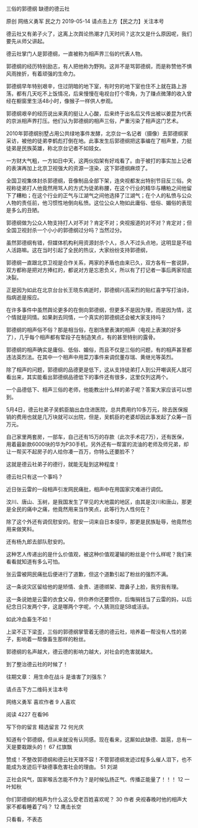 三俗的郭德纲 缺德的德云社

原创 网络义勇军  民之力  2019-05-14
请点击上方【民之力】关注本号

德云社又有弟子火了，这离上次舆论热潮才几天时间？这次又是什么原因呢，我们要先从师父讲起。

德云社掌门人是郭德纲，一直被称为相声界三俗的代表人物。



郭德纲的经历特别励志，有人把他称为野狗。这并不是骂郭德纲，而是称赞他不惧风雨挫折，有着顽强的生命力。

郭德纲早年特别艰辛，住过阴暗的地下室，有时穷的地下室也住不上就在路上游荡，都有几天吃不上饭情况，后来慢慢在电视台打个零角，为了赚点微薄的收入曾经在橱窗里生活48小时，像猴子一样供人参观。



郭德纲艰辛的经历说出来真的挺让人心酸，后来终于出名后又传出被以姜昆为代表的京派相声界打压。他们认为郭德纲的相声三俗，严重污染了相声这门艺术。

2010年郭德纲别墅占用公共绿地事件发酵，北京台一名记者（摄像）去郭德纲家采访，被他的徒弟李鹤彪打倒在地。此事发生后郭德纲把这事编在了相声里，力挺徒弟是民族英雄，称北京台记者不如妓女。

一方财大气粗，一方如日中天，这两伙掐架有好戏看了。由于被打的事实加上记者的表演再加上北京卫视强大的资源一渲染，这下郭德纲麻烦了。

全国卫视集体封杀郭德纲，音像制品全部下架，连央视都发出特别节目反三俗。央视称徒弟打人他竟然用骂人的方式为徒弟称腰，在这个行业的精华与糟粕之间他留下了糟粕；在这个行业的正气与江湖气之间他选择了江湖气；在个人的私愤与公众人物的责任前，他习惯性地倒向私愤。这位公众人物如此庸俗、低俗、媚俗的表现是多么的丑陋。



郭德纲做为公众人物支持打人对不对？肯定不对；央视报道的对不对？肯定对；但全国卫视封杀一个小小的郭德纲过分吗？当然过分。

虽然郭德纲有错，但媒体机构利用资源封杀个人，杀人不过头点地，这明显是不给人活路嘛。这在当时引起了全民的热议，大家纷纷支持郭德纲，

郭德纲一直跟北京卫视是合作关系，两家的矛盾也由来已久，双方各有一套说辞，双方都称是把对方捧红的，都说对方是忘恩负义，所以有了打记者一事后两家彻底决裂。

正是因为如此在北京台台长王晓东病逝时，郭德纲兴高采烈的贴红喜字写打油诗，指病逝是报应。



在许多事件中虽然舆论更多的在倒向郭德纲，但更多不是因为理，而是因为情，这个情就是同情。如果剥去同情，一个真实的郭德纲还会被大家支持吗？

郭德纲的相声俗不俗？那是相当俗，在剧场里表演的相声（电视上表演的好多了），几乎每个相声都有荤段子在制造笑点，有的甚至特别的露骨。

郭德纲的相声确实是庸俗、低俗、媚俗，而且不仅是三俗的问题，有的相声甚至都违法英烈法。在其中一个相声中用菜刀事件来调侃董存瑞、黄继光等英烈。



除了相声的问题，郭德纲的品德更是低下，这从支持徒弟打人到公开嘲讽死人就可看出来，其实能看出郭德纲品德低下的事件还有很多，这里仅列这两个。

一个品德低下、相声三俗的老师，他能教出什么样的弟子呢？答案大家应该可以想到。

5月4日，德云社弟子吴鹤臣脑出血住进医院，总共费用约10多万元，除去医保报销的费用也就是几万块就可以出院，但是，吴鹤臣的老婆却因此事发起了众筹一百万元。



自己家里两套房，一部车，自己还有15万的存款（此次手术花7万），还有医保，用着最新款6000块的华为P30手机，另外还有一帮富的流油的老师及师兄弟，却让一帮买不起房子的人给你凑一百万，你特么还要脸不？

这就是德云社弟子的德行，就能无耻到这种程度！

德云社只有这一个事吗？

近日张云雷的一段相声引发网民痛批，相声中在用国家灾难进行调侃。



汶川、唐山、玉树，是我国发生了罕见的大地震的地区，由其是汶川和唐山，那更是全民的痛中之痛，他竟然用来当作笑点，此等行为人性何在？

除了这个外还有调侃慰安的。慰安一词来自日本侵华，那更是民族耻辱，他竟然也用来做笑料。



还有杨九郎去部队慰安的。



这种艺人传递出的是什么价值观，被这种价值观灌输的粉丝是个什么样呢？我们来看看就知道有多么可怕。

张云雷被网民痛批后便进行了道歉，但这个道歉引起了粉丝的强烈不满。

这一条说灾区留给他的是矫情、金贵、道德绑架、蹬鼻子上脸，我穷我有理。



这一条说她是云雷的衣食父母，供你养你还要惯你，后悔捐钱当了云雷的妈，以后纪念日只发两个字，这是哪两个字呢，个人猜测应是SB或活该。



如此冷血畜生不如！

上梁不正下梁歪，三俗的郭德纲掌管着无德的德云社，培养着一帮没有人性的弟子，影响着一帮像畜生那样的粉丝。

郭德纲的名声越大，德云德的影响力越大，对社会的危害就越大。

到了整治德云社的时候了！

往期文章：
用生命在战斗
是谁害了刘强东？

请点击下方二维码关注本号


网络义勇军
喜欢作者
9 人喜欢

阅读 4227
 在看96

写下你的留言
精选留言
 72
何光庆

 知道有个郭德纲，但从来就没有认同感。现在看来，这厮如此缺德、跋扈，总有一天是要栽跟头的！
 67
红旗飘

 赞成！不整改郭德纲和德云社天理不容！不管郭德纲发迹过程多么催人泪下，也不能成为发迹后干缺德事危害社会的理由。
 51
刘湖

 正社会风气，国家喉舌怎能不作为？是时候弘扬正气、传播正能量了！！！
 12
一叶知秋

 你们郭德纲的相声为什么这么受老百姓喜欢呢？
 30
作者
 央视春晚时他的相声大家不都看睡着了吗？
 12
鹰击长空

 只看看，不表态
